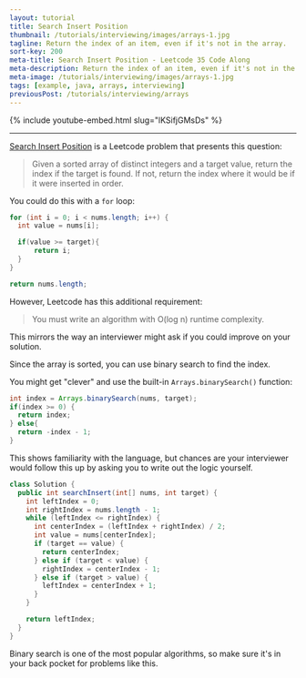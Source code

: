 ```yaml
---
layout: tutorial
title: Search Insert Position
thumbnail: /tutorials/interviewing/images/arrays-1.jpg
tagline: Return the index of an item, even if it's not in the array.
sort-key: 200
meta-title: Search Insert Position - Leetcode 35 Code Along
meta-description: Return the index of an item, even if it's not in the array.
meta-image: /tutorials/interviewing/images/arrays-1.jpg
tags: [example, java, arrays, interviewing]
previousPost: /tutorials/interviewing/arrays
---
```


{% include youtube-embed.html slug="lKSifjGMsDs" %}

---

[Search Insert Position](https://leetcode.com/problems/search-insert-position/) is a Leetcode problem that presents this question:

> Given a sorted array of distinct integers and a target value, return the index if the target is found. If not, return the index where it would be if it were inserted in order.

You could do this with a `for` loop:

```java
for (int i = 0; i < nums.length; i++) {
  int value = nums[i];

  if(value >= target){
      return i;
  }
}

return nums.length;
```

However, Leetcode has this additional requirement:

> You must write an algorithm with O(log n) runtime complexity.

This mirrors the way an interviewer might ask if you could improve on your solution.

Since the array is sorted, you can use binary search to find the index.

You might get "clever" and use the built-in `Arrays.binarySearch()` function:

```java
int index = Arrays.binarySearch(nums, target);
if(index >= 0) {
  return index;
} else{
  return -index - 1;
}
```

This shows familiarity with the language, but chances are your interviewer would follow this up by asking you to write out the logic yourself.




```java
class Solution {
  public int searchInsert(int[] nums, int target) {
    int leftIndex = 0;
    int rightIndex = nums.length - 1;
    while (leftIndex <= rightIndex) {
      int centerIndex = (leftIndex + rightIndex) / 2;
      int value = nums[centerIndex];
      if (target == value) {
        return centerIndex;
      } else if (target < value) {
        rightIndex = centerIndex - 1;
      } else if (target > value) {
        leftIndex = centerIndex + 1;
      }
    }

    return leftIndex;
  }
}
```

Binary search is one of the most popular algorithms, so make sure it's in your back pocket for problems like this.
